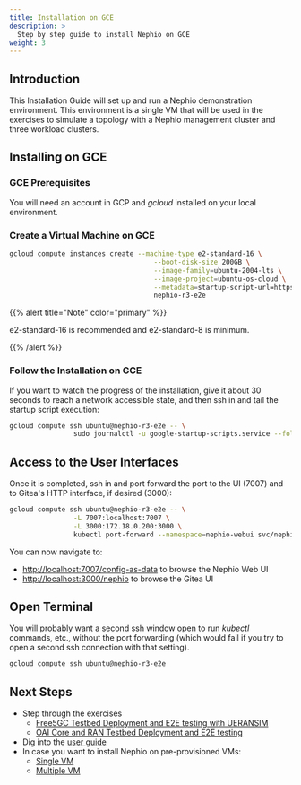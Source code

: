 ```yaml
---
title: Installation on GCE
description: >
  Step by step guide to install Nephio on GCE
weight: 3
---
```


## Introduction

This Installation Guide will set up and run a Nephio demonstration
environment. This environment is a single VM that will be used in the exercises
to simulate a topology with a Nephio management cluster and three workload clusters.

## Installing on GCE

### GCE Prerequisites

You will need an account in GCP and *gcloud* installed on your local environment.

### Create a Virtual Machine on GCE

```bash
gcloud compute instances create --machine-type e2-standard-16 \
                                    --boot-disk-size 200GB \
                                    --image-family=ubuntu-2004-lts \
                                    --image-project=ubuntu-os-cloud \
                                    --metadata=startup-script-url=https://raw.githubusercontent.com/nephio-project/test-infra/v3.0.0/e2e/provision/init.sh,nephio-test-infra-branch=v3.0.0 \
                                    nephio-r3-e2e
```

{{% alert title="Note" color="primary" %}}

e2-standard-16 is recommended and e2-standard-8 is minimum.

{{% /alert %}}

### Follow the Installation on GCE

If you want to watch the progress of the installation, give it about 30
seconds to reach a network accessible state, and then ssh in and tail the
startup script execution:

```bash
gcloud compute ssh ubuntu@nephio-r3-e2e -- \
                sudo journalctl -u google-startup-scripts.service --follow
```

## Access to the User Interfaces

Once it is completed, ssh in and port forward the port to the UI (7007) and to
Gitea's HTTP interface, if desired (3000):

```bash
gcloud compute ssh ubuntu@nephio-r3-e2e -- \
                -L 7007:localhost:7007 \
                -L 3000:172.18.0.200:3000 \
                kubectl port-forward --namespace=nephio-webui svc/nephio-webui 7007
```

You can now navigate to:
- [http://localhost:7007/config-as-data](http://localhost:7007/config-as-data) to
browse the Nephio Web UI
- [http://localhost:3000/nephio](http://localhost:3000/nephio) to browse the Gitea UI

## Open Terminal

You will probably want a second ssh window open to run *kubectl* commands, etc.,
without the port forwarding (which would fail if you try to open a second ssh
connection with that setting).

```bash
gcloud compute ssh ubuntu@nephio-r3-e2e
```

## Next Steps

* Step through the exercises
  * [Free5GC Testbed Deployment and E2E testing with UERANSIM](/content/en/docs/guides/user-guides/exercise-1-free5gc.md)
  * [OAI Core and RAN Testbed Deployment and E2E testing](/content/en/docs/guides/user-guides/exercise-2-oai.md)
* Dig into the [user guide](/content/en/docs/guides/user-guides/_index.md)
* In case you want to install Nephio on pre-provisioned VMs:
  * [Single VM](/content/en/docs/guides/install-guides/install-on-single-vm.md)
  * [Multiple VM](/content/en/docs/guides/install-guides/install-on-multiple-vm.md) 
  

